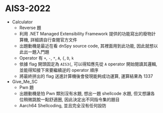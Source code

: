# AIS3-2022
* Calculator
    * Reverse 題
    * 利用 .NET Managed Extensibility Framework 提供的功能寫出的廢物計算機, 詳細請自行查閱官方文件
    * 出題動機是最近在看 dnSpy source code, 其裡面用到此功能, 因此就想以此出一題入門題
    * Operator 有 `+`, `-`, `*`, `A`, `{`, `D`, `k`
    * 依據 flag 開頭固定為 `AIS3{`, 可以得知應先從 `A` operator 開始閱讀其邏輯, 並能得知接下來要繼續逆的 operator 順序
    * 將最終拼出的 flag 送進計算機後會發現能夠成功運算, 運算結果為 1337
* Give_Me_SC
    * Pwn 題
    * 出題動機是怕 Pwn 類別沒有水題, 想出一題 shellcode 水題, 但又想讓各位稍微跳脫一點舒適圈, 因此決定出不同指令集的題目
    * Aarch64 Shellcoding, 並且完全沒有任何設防
